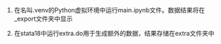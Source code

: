 1. 在名叫.venv的Python虚拟环境中运行main.ipynb文件。数据结果将在_export文件夹中显示

2. 在stata18中运行extra.do用于生成额外的数据，结果存储在extra文件夹中
